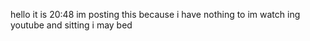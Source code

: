 hello it is 20:48 im posting this because i have nothing to im watch ing youtube and sitting i may bed